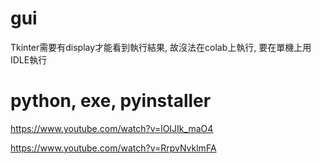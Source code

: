 # gui
Tkinter需要有display才能看到執行結果, 故沒法在colab上執行,
要在單機上用IDLE執行

# python, exe, pyinstaller
https://www.youtube.com/watch?v=lOIJIk_maO4

https://www.youtube.com/watch?v=RrpvNvklmFA
